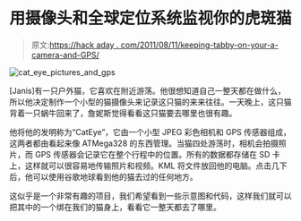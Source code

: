 # 用摄像头和全球定位系统监视你的虎斑猫

> 原文:[https://hack aday . com/2011/08/11/keeping-tabby-on-your-a-camera-and-GPS/](https://hackaday.com/2011/08/11/keeping-tabs-on-your-tabby-with-a-camera-and-gps/)

![cat_eye_pictures_and_gps](../Images/7bb6106c62f994a6fa0ac723e6688b0c.png "cat_eye_pictures_and_gps")

[Janis]有一只户外猫，它喜欢在附近游荡。他很想知道自己一整天都在做什么，所以他决定制作一个小型的猫摄像头来记录这只猫的来来往往。一天晚上，这只猫背着一只蜗牛回来了，詹妮斯觉得看看这只猫要去哪里也很有趣。

他将他的发明称为“CatEye”，它由一个小型 JPEG 彩色相机和 GPS 传感器组成，这两者都由看起来像 ATMega328 的东西管理。当猫四处游荡时，相机会拍摄照片，而 GPS 传感器会记录它在整个行程中的位置。所有的数据都存储在 SD 卡上，这样就可以很容易地传输照片和视频。KML 将文件放回他的电脑。点击几下后，他可以使用谷歌地球看到他的猫去过的任何地方。

这似乎是一个非常有趣的项目，我们希望看到一些示意图和代码，这样我们就可以把其中的一个绑在我们的猫身上，看看它一整天都去了哪里。
